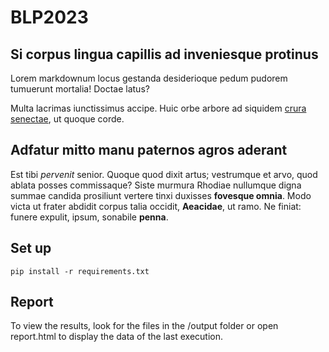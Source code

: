 # BLP2023

## Si corpus lingua capillis ad inveniesque protinus

Lorem markdownum locus gestanda desiderioque pedum pudorem tumuerunt mortalia!
Doctae latus?

Multa lacrimas iunctissimus accipe. Huic orbe arbore ad siquidem [crura
senectae](), ut quoque corde.

## Adfatur mitto manu paternos agros aderant

Est tibi *pervenit* senior. Quoque quod dixit artus; vestrumque et arvo, quod
ablata posses commissaque? Siste murmura Rhodiae nullumque digna summae candida
prosiliunt vertere tinxi duxisses **fovesque omnia**. Modo victa ut frater
abdidit corpus talia occidit, **Aeacidae**, ut ramo. Ne finiat: funere expulit,
ipsum, sonabile **penna**.

## Set up
```console
pip install -r requirements.txt
```

## Report
To view the results, look for the files in the /output folder or open report.html to display the data of the last execution.